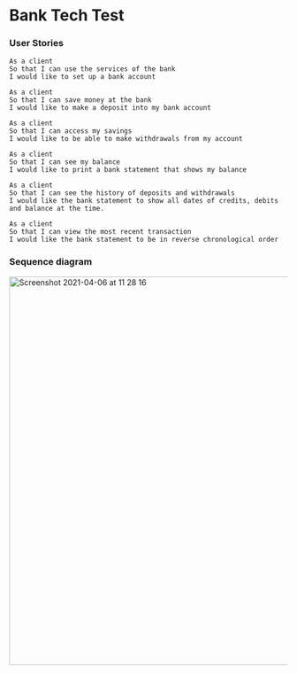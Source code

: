 # Bank Tech Test

### User Stories
```
As a client
So that I can use the services of the bank
I would like to set up a bank account

As a client
So that I can save money at the bank
I would like to make a deposit into my bank account

As a client
So that I can access my savings
I would like to be able to make withdrawals from my account

As a client
So that I can see my balance
I would like to print a bank statement that shows my balance

As a client
So that I can see the history of deposits and withdrawals
I would like the bank statement to show all dates of credits, debits and balance at the time.

As a client
So that I can view the most recent transaction
I would like the bank statement to be in reverse chronological order
```

### Sequence diagram

<img width="702" alt="Screenshot 2021-04-06 at 11 28 16" src="https://user-images.githubusercontent.com/71288920/113697550-3d8b5100-96cb-11eb-8881-9b2755e373c0.png">
